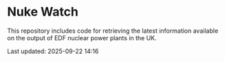 # Nuke Watch

This repository includes code for retrieving the latest information available on the output of EDF nuclear power plants in the UK.

Last updated: 2025-09-22 14:16